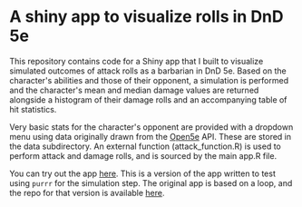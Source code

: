 # A shiny app to visualize rolls in DnD 5e

This repository contains code for a Shiny app that I built to visualize simulated outcomes of attack rolls as a barbarian in DnD 5e. Based on the character's abilities and those of their opponent, a simulation is performed and the character's mean and median damage values are returned alongside a histogram of their damage rolls and an accompanying table of hit statistics.

Very basic stats for the character's opponent are provided with a dropdown menu using data originally drawn from the [Open5e](https://open5e.com/) API. These are stored in the data subdirectory. An external function (attack_function.R) is used to perform attack and damage rolls, and is sourced by the main app.R file.

You can try out the app [here](https://cactusoxbird.shinyapps.io/dd-shiny-sim-purrr/). This is a version of the app written to test using `purrr` for the simulation step. The original app is based on a loop, and the repo for that version is available [here](https://github.com/mbrousil/5e-shiny-sim).
